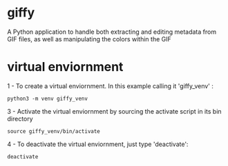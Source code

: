 # giffy

A Python application to handle both extracting and editing metadata from GIF files, as well as manipulating the colors within the GIF

# virtual enviornment

1 - To create a virtual enviornment. In this example calling it 'giffy_venv' :

    python3 -m venv giffy_venv

3 - Activate the virtual enviornment by sourcing the activate script in its bin directory

    source giffy_venv/bin/activate

4 - To deactivate the virtual enviornment, just type 'deactivate':

    deactivate
